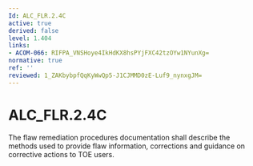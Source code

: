 ```yaml
---
Id: ALC_FLR.2.4C
active: true
derived: false
level: 1.404
links:
- ACOM-066: RIFPA_VNSHoye4IkHdKX8hsPYjFXC42tzOYw1NYunXg=
normative: true
ref: ''
reviewed: 1_ZAKbybpfQqKyWwQp5-J1CJMMD0zE-Luf9_nynxgJM=
---
```


# ALC_FLR.2.4C

The flaw remediation procedures documentation shall describe the methods used to provide flaw information, corrections and guidance on corrective actions to TOE users.